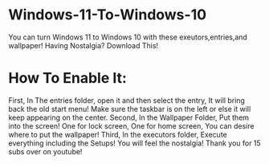 # Windows-11-To-Windows-10
You can turn Windows 11 to Windows 10 with these exeutors,entries,and wallpaper!
Having Nostalgia? Download This!
# How To Enable It:
First, In The entries folder, open it and then select the entry, It will bring back the old start menu! Make sure the taskbar is on the left or else it will keep appearing on the center.
Second, In the Wallpaper Folder, Put them into the screen! One for lock screen, One for home screen, You can desire where to put the wallpaper!
Third, In the executors folder, Execute everything including the Setups!
You will feel the nostalgia!
Thank you for 15 subs over on youtube!
